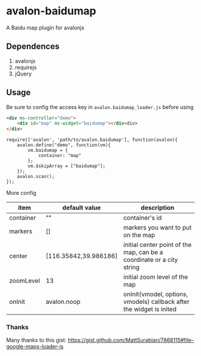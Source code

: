 # avalon-baidumap

A Baidu map plugin for avalonjs

## Dependences

1. avalonjs
2. requirejs
3. jQuery

## Usage

Be sure to config the access key in `avalon.baidumap_loader.js` before using

```html
<div ms-controller="demo">
    <div id="map" ms-widget="baidumap"></div>div>
</div>
```

```javacsript
require(['avalon', 'path/to/avalon.baidumap'], function(avalon){
    avalon.define("demo", function(vm){
        vm.baidumap = {
            container: "map"
        };
        vm.$skipArray = ["baidumap"];
    });
    avalon.scan();
});
```

More config

| item | default value | description |
| ---- | ------------- | ----------- |
| container | "" | container's id |
| markers | [] | markers you want to put on the map |
| center | [116.35842,39.986186] | initial center point of the map, can be a coordinate or a city string |
| zoomLevel | 13 | initial zoom level of the map |
| onInit | avalon.noop | onInit(vmodel, options, vmodels) callback after the widget is inited |

### Thanks

Many thanks to this gist: https://gist.github.com/MattSurabian/7868115#file-google-maps-loader-js
